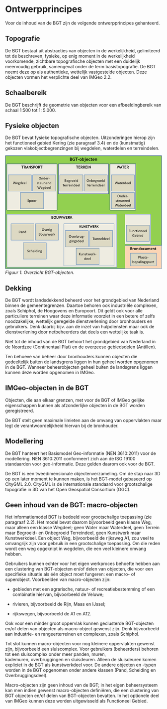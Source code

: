 Ontwerpprincipes
================

Voor de inhoud van de BGT zijn de volgende ontwerpprincipes gehanteerd.

Topografie
----------

De BGT bestaat uit abstracties van objecten in de werkelijkheid, gelimiteerd tot
de be­schre­ven, fysieke, op enig moment in de werkelijkheid voorkomende,
zichtbare to­po­grafische objecten met een duidelijk meervoudig gebruik,
samengevat onder de term basistopografie. De BGT neemt deze op als authentieke,
wettelijk vastgestelde objecten. Deze objecten vormen het verplichte deel van
IMGeo 2.2.

Schaalbereik
------------

De BGT beschrijft de geometrie van objecten voor een afbeeldingbereik van schaal
1:500 tot 1: 5.000.

Fysieke objecten
----------------

De BGT bevat fysieke topografische objecten. Uitzonderingen hierop zijn het
functioneel gebied Kering (zie paragraaf 3.4) en de (kunstmatig) gekozen
vlakobjectbegrenzingen bij wegdelen, waterdelen en terreindelen.

![Overzicht BGT-objecten](media/61b5f388b93df7f9808aa185a44ce7bd.png)
*Figuur 1. Overzicht BGT-objecten.*

Dekking
-------

De BGT wordt landsdekkend beheerd voor het grondgebied van Nederland binnen de
gemeentegrenzen. Daartoe behoren ook industriële complexen, zoals Schiphol, de
Hoogovens en Europoort. Dit geldt ook voor alle particuliere terreinen waar deze
informatie voorziet in een betere of zelfs noodzakelijke, wettelijk geregelde
dienstverlening door bronhouders en gebruikers. Denk daarbij bijv. aan de inzet
van hulpdiensten maar ook de dienstverlening door netbeheerders dat deels een
wettelijke taak is.

Niet tot de inhoud van de BGT behoort het grondgebied van Nederland in de
Noordzee (Continentaal Plat) en de overzeese gebiedsdelen (Antillen).

Ten behoeve van beheer door bronhouders kunnen objecten die gedeeltelijk buiten
de landsgrens liggen in hun geheel worden opgenomen in de BGT. Wanneer
beheerobjecten geheel buiten de landsgrens liggen kunnen deze worden opgenomen
in IMGeo.

IMGeo-objecten in de BGT
------------------------

Objecten, die aan elkaar grenzen, met voor de BGT of IMGeo gelijke eigenschappen
kunnen als afzonderlijke objecten in de BGT worden geregistreerd.

De BGT stelt geen maximale limieten aan de omvang van oppervlakten maar legt de
verantwoordelijkheid hiervan bij de bronhouder.

Modellering
-----------

De BGT hanteert het Basismodel Geo-informatie (NEN 3610:2011) voor de
modellering. NEN 3610:2011 conformeert zich aan de ISO 19100 standaarden voor
geo-informatie. Deze gelden daarom ook voor de BGT.

De BGT is een tweedimensionale objectenverzameling. Om de stap naar 3D op een
later moment te kunnen maken, is het BGT-model gebaseerd op CityGML 2.0. CityGML
is de internationale standaard voor groot­scha­lige topografie in 3D van het
Open Geospatial Consortium (OGC).

Geen inhoud van de BGT: macro-objecten
--------------------------------------

Het informatiemodel BGT is bedoeld voor grootschalige toepassing (zie paragraaf
2.2). Het model bevat daarom bijvoorbeeld geen klasse Weg, maar alleen een
klasse Wegdeel; geen Water maar Waterdeel, geen Terrein maar Begroeid- en
Onbegroeid Terreindeel, geen Kunstwerk maar Kunstwerkdeel. Een object Weg,
bijvoorbeeld de rijksweg A1, zou veel te omvangrijk zijn voor gebruik in een
grootschalige toepassing. Om die reden wordt een weg opgeknipt in wegdelen, die
een veel kleinere omvang hebben.

Gebruikers kunnen echter voor het eigen werkproces behoefte hebben aan een
clustering van BGT-objecten en/of delen van objecten, die voor een specifieke
situatie als één object moet fungeren: een macro- of superobject. Voorbeelden
van macro-objecten zijn:

-   gebieden met een agrarische, natuur- of recreatiebestemming of een
    combinatie hiervan, bijvoorbeeld de Veluwe;

-   rivieren, bijvoorbeeld de Rijn, Maas en IJssel;

-   rijkswegen, bijvoorbeeld de A1 en A12.

Ook voor een minder groot oppervlak kunnen geclusterde BGT-objecten en/of delen
van objecten als macro-object gewenst zijn. Denk bijvoorbeeld aan industrie- en
rangeerterreinen en complexen, zoals Schiphol.

Tot slot kunnen macro-objecten voor nog kleinere oppervlakten gewenst zijn,
bijvoorbeeld een sluiscomplex. Voor gebruikers (beheerders) behoren tot een
sluiscomplex onder meer panden, muren, kademuren, overbruggingen en sluisdeuren.
Alleen de sluisdeuren komen expliciet in de BGT als kunstwerkdeel voor. De
andere objecten en -typen worden in de BGT opgenomen onder andere klassen (Pand,
Scheiding en Overbruggingsdeel).

Macro-objecten zijn geen inhoud van de BGT; in het eigen beheersysteem kan men
indien gewenst macro-objecten definiëren, die een clustering van BGT objecten
en/of delen van BGT-objecten bevatten. In het optionele deel van IMGeo kunnen
deze worden uitgewisseld als Functioneel Gebied.
